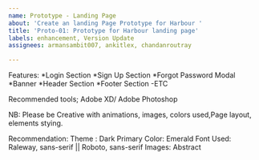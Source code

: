 ```yaml
---
name: Prototype - Landing Page
about: 'Create an landing Page Prototype for Harbour '
title: 'Proto-01: Prototype for Harbour landing page'
labels: enhancement, Version Update
assignees: armansambit007, ankitlex, chandanroutray

---
```


Features:
*Login Section
*Sign Up Section
*Forgot Password Modal
*Banner
*Header Section
*Footer Section
-ETC

Recommended tools; 
Adobe XD/ Adobe Photoshop

NB:
Please be Creative with animations, images, colors used,Page layout, elements stying.

Recommendation:
Theme : Dark
Primary Color: Emerald
Font Used: Raleway, sans-serif || Roboto, sans-serif
Images: Abstract
